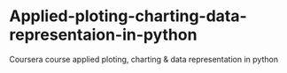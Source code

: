 # Applied-ploting-charting-data-representaion-in-python
Coursera course applied ploting, charting &amp; data representation in python
<div>
  <br></br>
</div>


